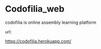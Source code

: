 # Codofilia_web
codofilia is online assembly learning platform


url:

 https://codofilia.herokuapp.com/
